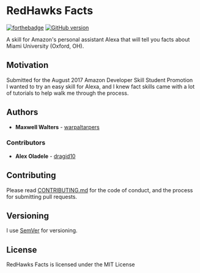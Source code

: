 # RedHawks Facts  
[![forthebadge](http://forthebadge.com/images/badges/gluten-free.svg)](http://forthebadge.com) [![GitHub version](https://badge.fury.io/gh/warpaltarpers%2Falexa-skill-redhawksfacts.svg)](https://badge.fury.io/gh/warpaltarpers%2Falexa-skill-redhawksfacts)  

A skill for Amazon's personal assistant Alexa that will tell you facts about Miami University (Oxford, OH).

## Motivation

Submitted for the August 2017 Amazon Developer Skill Student Promotion  
I wanted to try an easy skill for Alexa, and I knew fact skills came with a lot of tutorials to help walk me through the process.

## Authors

* **Maxwell Walters** - [warpaltarpers](https://github.com/warpaltarpers)

### Contributors

* **Alex Oladele** - [dragid10](https://github.com/dragid10)

## Contributing

Please read [CONTRIBUTING.md](https://github.com/warpaltarpers/alexa-skill-redhawksfacts/blob/master/CONTRIBUTING.md) for the code of conduct, and the process for submitting pull requests.

## Versioning

I use [SemVer](http://semver.org/) for versioning.

## License

RedHawks Facts is licensed under the MIT License
